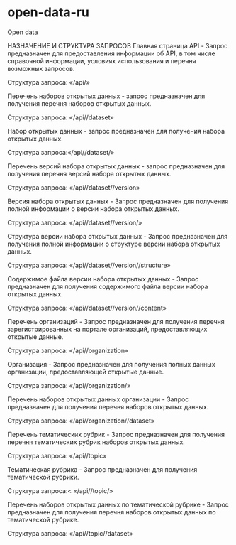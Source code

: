 # open-data-ru
Open data

НАЗНАЧЕНИЕ И СТРУКТУРА ЗАПРОСОВ
Главная страница API - Запрос предназначен для предоставления информации об API, в том числе справочной информации, условиях использования и перечня возможных запросов.

Структура запроса: «/api/<format>»

Перечень наборов открытых данных - запрос предназначен для получения перечня наборов открытых данных.

Структура запроса: «/api/<format>/dataset»

Набор открытых данных - запрос предназначен для получения набора открытых данных.

Структура запроса:«/api/<format>/dataset/<dataset>»

Перечень версий набора открытых данных - запрос предназначен для получения перечня версий набора открытых данных.

Структура запроса: «/api/<format>/dataset/<dataset>/version»

Версия набора открытых данных - Запрос предназначен для получения полной информации о версии набора открытых данных.

Структура запроса: «/api/<format>/dataset/<dataset>/version/<version>»

Структура версии набора открытых данных - Запрос предназначен для получения полной информации о структуре версии набора открытых данных.

Структура запроса: «/api/<format>/dataset/<dataset>/version/<version>/structure»

Содержимое файла версии набора открытых данных - Запрос предназначен для получения содержимого файла версии набора открытых данных.

Структура запроса: «/api/<format>/dataset/<dataset>/version/<version>/content»

Перечень организаций - Запрос предназначен для получения перечня зарегистрированных на портале организаций, предоставляющих открытые данные.

Структура запроса: «/api/<format>/organization»

Организация - Запрос предназначен для получения полных данных организации, предоставляющей открытые данные.

Структура запроса: «/api/<format>/organization/<organization>»

Перечень наборов открытых данных организации - Запрос предназначен для получения перечня наборов открытых данных.

Структура запроса: «/api/<format>/organization/<organization>/dataset»

Перечень тематических рубрик - Запрос предназначен для получения перечня тематических рубрик наборов открытых данных.

Структура запроса: «/api/<format>/topic»

Тематическая рубрика - Запрос предназначен для получения тематической рубрики.

Структура запроса:< «/api/<format>/topic/<topic>»

Перечень наборов открытых данных по тематической рубрике - Запрос предназначен для получения перечня наборов открытых данных по тематической рубрике.

Структура запроса: «/api/<format>/topic/<topic>/dataset»
